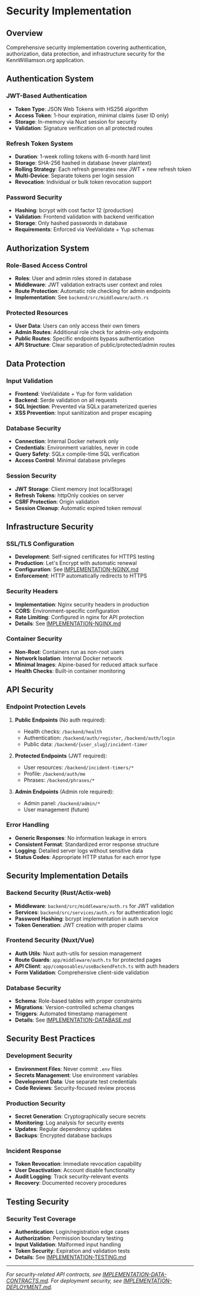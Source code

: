 # Security Implementation

## Overview
Comprehensive security implementation covering authentication, authorization, data protection, and infrastructure security for the KennWilliamson.org application.

## Authentication System

### JWT-Based Authentication
- **Token Type**: JSON Web Tokens with HS256 algorithm
- **Access Token**: 1-hour expiration, minimal claims (user ID only)
- **Storage**: In-memory via Nuxt session for security
- **Validation**: Signature verification on all protected routes

### Refresh Token System
- **Duration**: 1-week rolling tokens with 6-month hard limit
- **Storage**: SHA-256 hashed in database (never plaintext)
- **Rolling Strategy**: Each refresh generates new JWT + new refresh token
- **Multi-Device**: Separate tokens per login session
- **Revocation**: Individual or bulk token revocation support

### Password Security
- **Hashing**: bcrypt with cost factor 12 (production)
- **Validation**: Frontend validation with backend verification
- **Storage**: Only hashed passwords in database
- **Requirements**: Enforced via VeeValidate + Yup schemas

## Authorization System

### Role-Based Access Control
- **Roles**: User and admin roles stored in database
- **Middleware**: JWT validation extracts user context and roles
- **Route Protection**: Automatic role checking for admin endpoints
- **Implementation**: See `backend/src/middleware/auth.rs`

### Protected Resources
- **User Data**: Users can only access their own timers
- **Admin Routes**: Additional role check for admin-only endpoints
- **Public Routes**: Specific endpoints bypass authentication
- **API Structure**: Clear separation of public/protected/admin routes

## Data Protection

### Input Validation
- **Frontend**: VeeValidate + Yup for form validation
- **Backend**: Serde validation on all requests
- **SQL Injection**: Prevented via SQLx parameterized queries
- **XSS Prevention**: Input sanitization and proper escaping

### Database Security
- **Connection**: Internal Docker network only
- **Credentials**: Environment variables, never in code
- **Query Safety**: SQLx compile-time SQL verification
- **Access Control**: Minimal database privileges

### Session Security
- **JWT Storage**: Client memory (not localStorage)
- **Refresh Tokens**: httpOnly cookies on server
- **CSRF Protection**: Origin validation
- **Session Cleanup**: Automatic expired token removal

## Infrastructure Security

### SSL/TLS Configuration
- **Development**: Self-signed certificates for HTTPS testing
- **Production**: Let's Encrypt with automatic renewal
- **Configuration**: See [IMPLEMENTATION-NGINX.md](IMPLEMENTATION-NGINX.md#ssl-certificate-management)
- **Enforcement**: HTTP automatically redirects to HTTPS

### Security Headers
- **Implementation**: Nginx security headers in production
- **CORS**: Environment-specific configuration
- **Rate Limiting**: Configured in nginx for API protection
- **Details**: See [IMPLEMENTATION-NGINX.md](IMPLEMENTATION-NGINX.md#security-features)

### Container Security
- **Non-Root**: Containers run as non-root users
- **Network Isolation**: Internal Docker network
- **Minimal Images**: Alpine-based for reduced attack surface
- **Health Checks**: Built-in container monitoring

## API Security

### Endpoint Protection Levels
1. **Public Endpoints** (No auth required):
   - Health checks: `/backend/health`
   - Authentication: `/backend/auth/register`, `/backend/auth/login`
   - Public data: `/backend/{user_slug}/incident-timer`

2. **Protected Endpoints** (JWT required):
   - User resources: `/backend/incident-timers/*`
   - Profile: `/backend/auth/me`
   - Phrases: `/backend/phrases/*`

3. **Admin Endpoints** (Admin role required):
   - Admin panel: `/backend/admin/*`
   - User management (future)

### Error Handling
- **Generic Responses**: No information leakage in errors
- **Consistent Format**: Standardized error response structure
- **Logging**: Detailed server logs without sensitive data
- **Status Codes**: Appropriate HTTP status for each error type

## Security Implementation Details

### Backend Security (Rust/Actix-web)
- **Middleware**: `backend/src/middleware/auth.rs` for JWT validation
- **Services**: `backend/src/services/auth.rs` for authentication logic
- **Password Hashing**: bcrypt implementation in auth service
- **Token Generation**: JWT creation with proper claims

### Frontend Security (Nuxt/Vue)
- **Auth Utils**: Nuxt auth-utils for session management
- **Route Guards**: `app/middleware/auth.ts` for protected pages
- **API Client**: `app/composables/useBackendFetch.ts` with auth headers
- **Form Validation**: Comprehensive client-side validation

### Database Security
- **Schema**: Role-based tables with proper constraints
- **Migrations**: Version-controlled schema changes
- **Triggers**: Automated timestamp management
- **Details**: See [IMPLEMENTATION-DATABASE.md](IMPLEMENTATION-DATABASE.md)

## Security Best Practices

### Development Security
- **Environment Files**: Never commit `.env` files
- **Secrets Management**: Use environment variables
- **Development Data**: Use separate test credentials
- **Code Reviews**: Security-focused review process

### Production Security
- **Secret Generation**: Cryptographically secure secrets
- **Monitoring**: Log analysis for security events
- **Updates**: Regular dependency updates
- **Backups**: Encrypted database backups

### Incident Response
- **Token Revocation**: Immediate revocation capability
- **User Deactivation**: Account disable functionality
- **Audit Logging**: Track security-relevant events
- **Recovery**: Documented recovery procedures

## Testing Security

### Security Test Coverage
- **Authentication**: Login/registration edge cases
- **Authorization**: Permission boundary testing
- **Input Validation**: Malformed input handling
- **Token Security**: Expiration and validation tests
- **Details**: See [IMPLEMENTATION-TESTING.md](IMPLEMENTATION-TESTING.md#backend-testing)

---

*For security-related API contracts, see [IMPLEMENTATION-DATA-CONTRACTS.md](IMPLEMENTATION-DATA-CONTRACTS.md#authentication-contracts). For deployment security, see [IMPLEMENTATION-DEPLOYMENT.md](IMPLEMENTATION-DEPLOYMENT.md#security-configuration).*

